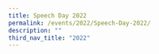 ```yaml
---
title: Speech Day 2022
permalink: /events/2022/Speech-Day-2022/
description: ""
third_nav_title: "2022"
---
```

